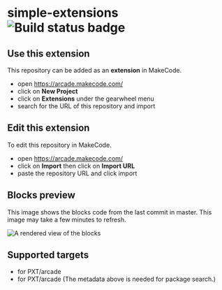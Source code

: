 # simple-extensions ![Build status badge](https://github.com/nonocodes10101/simple-extensions/workflows/MakeCode/badge.svg)



## Use this extension

This repository can be added as an **extension** in MakeCode.

* open https://arcade.makecode.com/
* click on **New Project**
* click on **Extensions** under the gearwheel menu
* search for the URL of this repository and import

## Edit this extension

To edit this repository in MakeCode.

* open https://arcade.makecode.com/
* click on **Import** then click on **Import URL**
* paste the repository URL and click import

## Blocks preview

This image shows the blocks code from the last commit in master.
This image may take a few minutes to refresh.

![A rendered view of the blocks](https://github.com/nonocodes10101/simple-extensions/raw/master/.makecode/blocks.png)

## Supported targets

* for PXT/arcade
* for PXT/arcade
(The metadata above is needed for package search.)

